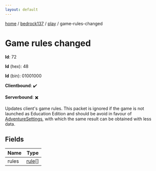 ```yaml
---
layout: default
---
```


[home](/)  /  [bedrock137](/protocol/bedrock137)  /  [play](/protocol/bedrock137/play)  /  game-rules-changed

# Game rules changed

**Id**: 72

**Id** (hex): 48

**Id** (bin): 01001000

**Clientbound**: ✔️

**Serverbound**: ✖️

Updates client's game rules. This packet is ignored if the game is not launched as Education Edition and should be avoid in favour of [AdventureSettings](#play_adventure-settings), with which the same result can be obtained with less data.

## Fields

Name | Type
---|---
rules | [rule](/protocol/bedrock137/types/rule)[]
